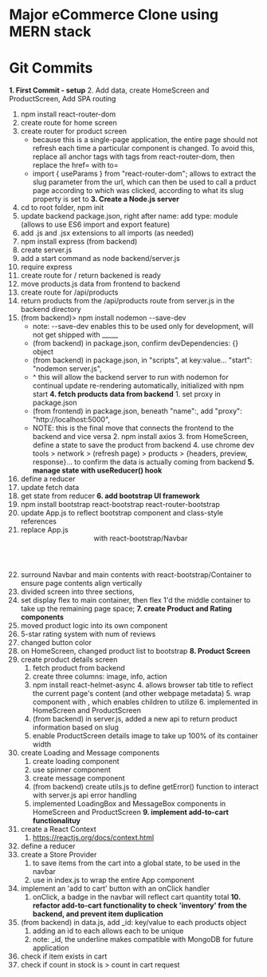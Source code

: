 # Major eCommerce Clone using MERN stack

# Git Commits

**1. First Commit - setup**
2. Add data, create HomeScreen and ProductScreen, Add SPA routing
   1. npm install react-router-dom
   2. create route for home screen
   3. create router for product screen
        - because this is a single-page application, the entire page should not refresh each time a particular component is changed.  To avoid this, replace all anchor <a> tags with <Link> tags from react-router-dom, then replace the href= with to=
        - import { useParams } from "react-router-dom"; allows to extract the slug parameter from the url, which can then be used to call a prduct page according to which was clicked, according to what its slug property is set to
**3. Create a Node.js server**
   1. cd to root folder, npm init
   2. update backend package.json, right after name: add type: module (allows to use ES6 import and export feature)
   3. add .js and .jsx extensions to all imports (as needed)
   4. npm install express (from backend)
   5. create server.js
   6. add a start command as node backend/server.js
   7. require express
   8. create route for / return backened is ready
   9. move products.js data from frontend to backend
   10. create route for /api/products
   11. return products from the /api/products route from server.js in the backend directory
   12. (from backend)> npm install nodemon --save-dev
        - note: --save-dev enables this to be used only for development, will not get shipped with _____
        - (from backend) in package.json, confirm devDependencies: {} object
        - (from backend) in package.json, in "scripts", at key:value... "start": "nodemon server.js",
        - ^ this will allow the backend server to run with nodemon for continual update re-rendering automatically, initialized with npm start
**4. fetch products data from backend**
     1. set proxy in package.json
        - (from frontend) in package.json, beneath "name":, add "proxy": "http://localhost:5000",
        - NOTE: this is the final move that connects the frontend to the backend and vice versa
     2. npm install axios
     3. from HomeScreen, define a state to save the product from backend
     4. use chrome dev tools > network > (refresh page) > products > {headers, preview, response}... to confirm the data is actually coming from backend
**5. manage state with useReducer() hook**
   1. define a reducer
   2. update fetch data
   3. get state from reducer
**6. add bootstrap UI framework**
   1. npm install bootstrap react-bootstrap react-router-bootstrap
   2. update App.js to reflect bootstrap component and class-style references
   3. replace App.js <header> with react-bootstrap/Navbar
   4. surround Navbar and main contents with react-bootstrap/Container to ensure page contents align vertically
   5. divided screen into three sections,
   6. set display flex to main container, then flex 1'd the middle container to take up the remaining page space;
**7. create Product and Rating components**
   1.  moved product logic into its own component
   2.  5-star rating system with num of reviews
   3.  changed button color
   4.  on HomeScreen, changed product list to bootstrap
**8. Product Screen**
   1. create product details screen
      1. fetch product from backend
      2. create three columns: image, info, action
      3. npm install react-helmet-async
         4. allows browser tab title to reflect the current page's content (and other webpage metadata)
         5. wrap <App> component with <HelmetProvider>, which enables children to utilize <Helmet>
         6. implemented in HomeScreen and ProductScreen
      4. (from backend) in server.js, added a new api to return product information based on slug
      5. enable ProductScreen details image to take up 100% of its container width
   2. create Loading and Message components
      1. create loading component
      2. use spinner component
      3. create message component
      4. (from backend) create utils.js to define getError() function to interact with server.js api error handling
      5. implemented LoadingBox and MessageBox components in HomeScreen and ProductScreen
**9. implement add-to-cart functionalituy**
   1. create a React Context
      1. https://reactjs.org/docs/context.html
   2. define a reducer
   3. create a Store Provider 
      1. to save items from the cart into a global state, to be used in the navbar
      2. use in index.js to wrap the entire App component
   4. implement an 'add to cart' button with an onClick handler
      1. onClick, a badge in the navbar will reflect cart quantity total
**10. refactor add-to-cart functionality to check 'inventory' from the backend, and prevent item duplication**
   1. (from backend) in data.js, add _id: key/value to each products object
      1. adding an id to each allows each to be unique
      2. note: _id, the underline makes compatible with MongoDB for future application
   2. check if item exists in cart
   3. check if count in stock is > count in cart request
